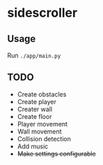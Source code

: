 # sidescroller

## Usage

Run `./app/main.py`

## TODO

- Create obstacles
- Create player
- Creater wall
- Create floor
- Player movement
- Wall movement
- Collision detection
- Add music
- ~~Make settings configurable~~
